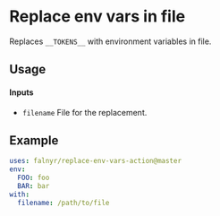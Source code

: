 # Replace env vars in file

Replaces `__TOKENS__` with environment variables in file.

## Usage

#### Inputs

- `filename` File for the replacement.

## Example

```yaml
uses: falnyr/replace-env-vars-action@master
env:
  FOO: foo
  BAR: bar
with:
  filename: /path/to/file
```
